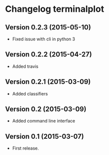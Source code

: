 # Changelog terminalplot

## Version 0.2.3 (2015-05-10)
- Fixed issue with cli in python 3

## Version 0.2.2 (2015-04-27)
- Added travis

## Version 0.2.1 (2015-03-09)
- Added classifiers

## Version 0.2 (2015-03-09)
- Added command line interface

## Version 0.1 (2015-03-07)
- First release.
